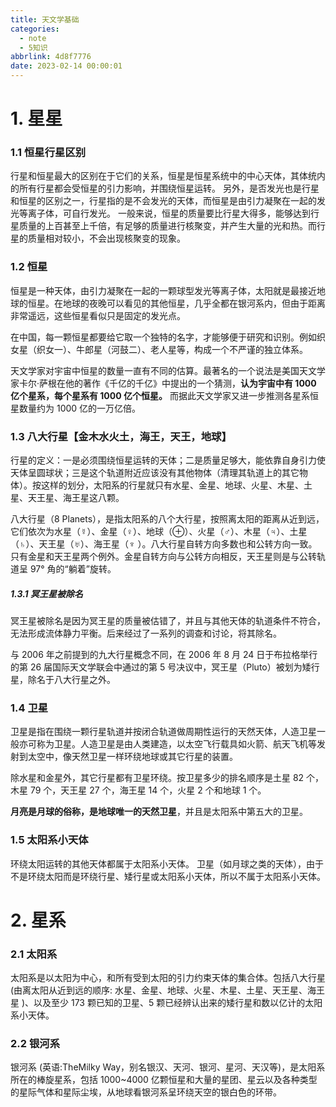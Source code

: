```yaml
---
title: 天文学基础
categories:
  - note
  - 5知识
abbrlink: 4d8f7776
date: 2023-02-14 00:00:01
---
```


# 1. 星星

### 1.1 恒星行星区别

行星和恒星最大的区别在于它们的关系，恒星是恒星系统中的中心天体，其体统内的所有行星都会受恒星的引力影响，并围绕恒星运转。
另外，是否发光也是行星和恒星的区别之一，行星指的是不会发光的天体，而恒星是由引力凝聚在一起的发光等离子体，可自行发光。
一般来说，恒星的质量要比行星大得多，能够达到行星质量的上百甚至上千倍，有足够的质量进行核聚变，并产生大量的光和热。而行星的质量相对较小，不会出现核聚变的现象。

<!-- more -->

### 1.2 恒星

恒星是一种天体，由引力凝聚在一起的一颗球型发光等离子体，太阳就是最接近地球的恒星。在地球的夜晚可以看见的其他恒星，几乎全都在银河系内，但由于距离非常遥远，这些恒星看似只是固定的发光点。

在中国，每一颗恒星都要给它取一个独特的名字，才能够便于研究和识别。例如织女星（织女一）、牛郎星（河鼓二）、老人星等，构成一个不严谨的独立体系。

天文学家对宇宙中恒星的数量一直有不同的估算。最著名的一个说法是美国天文学家卡尔·萨根在他的著作《千亿的千亿》中提出的一个猜测，**认为宇宙中有 1000 亿个星系，每个星系有 1000 亿个恒星。** 而据此天文学家又进一步推测各星系恒星数量约为 1000 亿的一万亿倍。

### 1.3 八大行星【金木水火土，海王，天王，地球】

行星的定义：一是必须围绕恒星运转的天体；二是质量足够大，能依靠自身引力使天体呈圆球状；三是这个轨道附近应该没有其他物体（清理其轨道上的其它物体）。按这样的划分，太阳系的行星就只有水星、金星、地球、火星、木星、土星、天王星、海王星这八颗。

八大行星（8 Planets），是指太阳系的八个大行星，按照离太阳的距离从近到远，它们依次为水星（☿）、金星（♀）、地球（⊕）、火星（♂）、木星（♃）、土星（♄）、天王星（♅）、海王星（♆ ）。八大行星自转方向多数也和公转方向一致。只有金星和天王星两个例外。金星自转方向与公转方向相反，天王星则是与公转轨道呈 97° 角的“躺着”旋转。

##### 1.3.1 冥王星被除名

冥王星被除名是因为冥王星的质量被估错了，并且与其他天体的轨道条件不符合，无法形成流体静力平衡。后来经过了一系列的调查和讨论，将其除名。

与 2006 年之前提到的九大行星概念不同，在 2006 年 8 月 24 日于布拉格举行的第 26 届国际天文学联会中通过的第 5 号决议中，冥王星（Pluto）被划为矮行星，除名于八大行星之外。

### 1.4 卫星

卫星是指在围绕一颗行星轨道并按闭合轨道做周期性运行的天然天体，人造卫星一般亦可称为卫星。人造卫星是由人类建造，以太空飞行载具如火箭、航天飞机等发射到太空中，像天然卫星一样环绕地球或其它行星的装置。

除水星和金星外，其它行星都有卫星环绕。按卫星多少的排名顺序是土星 82 个，木星 79 个，天王星 27 个，海王星 14 个，火星 2 个和地球 1 个。

**月亮是月球的俗称，是地球唯一的天然卫星**，并且是太阳系中第五大的卫星。

### 1.5 太阳系小天体

环绕太阳运转的其他天体都属于太阳系小天体。
卫星（如月球之类的天体），由于不是环绕太阳而是环绕行星、矮行星或太阳系小天体，所以不属于太阳系小天体。



# 2. 星系

### 2.1 太阳系

太阳系是以太阳为中心，和所有受到太阳的引力约束天体的集合体。包括八大行星 (由离太阳从近到远的顺序: 水星、金星、地球、火星、木星、土星、天王星、海王星 )、以及至少 173 颗已知的卫星、5 颗已经辨认出来的矮行星和数以亿计的太阳系小天体。

### 2.2 银河系

银河系 (英语:TheMilky Way，别名银汉、天河、银河、星河、天汉等)，是太阳系所在的棒旋星系，包括 1000~4000 亿颗恒星和大量的星团、星云以及各种类型的星际气体和星际尘埃，从地球看银河系呈环绕天空的银白色的环带。
